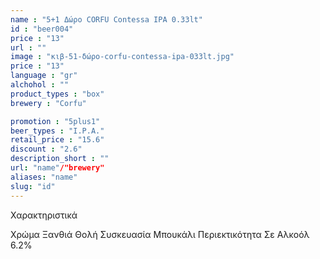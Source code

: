 ```yaml
---
name : "5+1 Δώρο CORFU Contessa IPA 0.33lt"
id : "beer004"
price : "13"
url : ""
image : "κιβ-51-δώρο-corfu-contessa-ipa-033lt.jpg"
price : "13"
language : "gr"
alchohol : ""
product_types : "box"
brewery : "Corfu"

promotion : "5plus1"
beer_types : "I.P.A."
retail_price : "15.6"
discount : "2.6"
description_short : ""
url: "name"/"brewery"
aliases: "name"
slug: "id"
---
```


Χαρακτηριστικά

Χρώμα
Ξανθιά Θολή
Συσκευασία
Μπουκάλι
Περιεκτικότητα Σε Αλκοόλ
6.2%